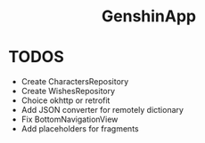 <h1 align="center">GenshinApp</h1>

# TODOS

- Create CharactersRepository
- Create WishesRepository
- Choice okhttp or retrofit
- Add JSON converter for remotely dictionary
- Fix BottomNavigationView
- Add placeholders for fragments